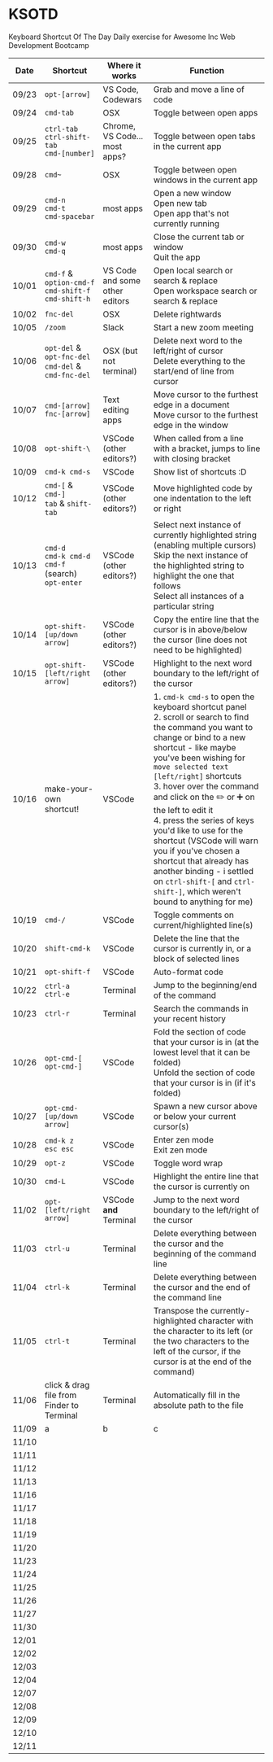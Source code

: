 # KSOTD
Keyboard Shortcut Of The Day
Daily exercise for Awesome Inc Web Development Bootcamp

| Date | Shortcut | Where it works | Function |
| - | - | - | - |
| 09/23 | `opt-[arrow]` | VS Code, Codewars | Grab and move a line of code |
| 09/24 | `cmd-tab` | OSX | Toggle between open apps |
| 09/25 | `ctrl-tab`<br>`ctrl-shift-tab`<br>`cmd-[number]` | Chrome, VS Code... most apps? | Toggle between open tabs in the current app |
| 09/28 | `cmd~` | OSX | Toggle between open windows in the current app |
| 09/29 | `cmd-n`<br>`cmd-t`<br>`cmd-spacebar` | most apps | Open a new window<br>Open new tab<br>Open app that's not currently running |
| 09/30 | `cmd-w`<br>`cmd-q` | most apps | Close the current tab or window<br>Quit the app |
| 10/01 | `cmd-f` & `option-cmd-f`<br>`cmd-shift-f` `cmd-shift-h` | VS Code and some other editors | Open local search or search & replace<br>Open workspace search or search & replace |
| 10/02 | `fnc-del` | OSX | Delete rightwards |
| 10/05 | `/zoom` | Slack | Start a new zoom meeting |
| 10/06 | `opt-del` & `opt-fnc-del`<br>`cmd-del` & `cmd-fnc-del` | OSX (but not terminal) | Delete next word to the left/right of cursor<br>Delete everything to the start/end of line from cursor |
| 10/07 | `cmd-[arrow]`<br>`fnc-[arrow]` | Text editing apps | Move cursor to the furthest edge in a document<br>Move cursor to the furthest edge in the window |
| 10/08 | `opt-shift-\` | VSCode (other editors?) | When called from a line with a bracket, jumps to line with closing bracket |
| 10/09 | `cmd-k cmd-s` | VSCode | Show list of shortcuts :D |
| 10/12 | `cmd-[` & `cmd-]`<br>`tab` & `shift-tab` | VSCode (other editors?) | Move highlighted code by one indentation to the left or right |
| 10/13 | `cmd-d`<br>`cmd-k cmd-d`<br>`cmd-f` (search) `opt-enter` | VSCode (other editors?) | Select next instance of currently highlighted string (enabling multiple cursors)<br>Skip the next instance of the highlighted string to highlight the one that follows<br>Select all instances of a particular string |
| 10/14 | `opt-shift-[up/down arrow]` | VSCode (other editors?) | Copy the entire line that the cursor is in above/below the cursor (line does not need to be highlighted) |
| 10/15 | `opt-shift-[left/right arrow]` | VSCode (other editors?) | Highlight to the next word boundary to the left/right of the cursor |
| 10/16 | make-your-own shortcut! | VSCode | 1. `cmd-k cmd-s` to open the keyboard shortcut panel<br>2. scroll or search to find the command you want to change or bind to a new shortcut - like maybe you've been wishing for `move selected text [left/right]` shortcuts<br>3. hover over the command and click on the :pencil2: or :heavy_plus_sign: on the left to edit it<br>4. press the series of keys you'd like to use for the shortcut (VSCode will warn you if you've chosen a shortcut that already has another binding - i settled on `ctrl-shift-[` and `ctrl-shift-]`, which weren't bound to anything for me) |
| 10/19 | `cmd-/` | VSCode | Toggle comments on current/highlighted line(s) |
| 10/20 | `shift-cmd-k` | VSCode | Delete the line that the cursor is currently in, or a block of selected lines |
| 10/21 | `opt-shift-f` | VSCode | Auto-format code |
| 10/22 | `ctrl-a`<br>`ctrl-e` | Terminal | Jump to the beginning/end of the command |
| 10/23 | `ctrl-r` | Terminal | Search the commands in your recent history |
| 10/26 | `opt-cmd-[`<br>`opt-cmd-]` | VSCode | Fold the section of code that your cursor is in (at the lowest level that it can be folded)<br>Unfold the section of code that your cursor is in (if it's folded) |
| 10/27 | `opt-cmd-[up/down arrow]` | VSCode | Spawn a new cursor above or below your current cursor(s) |
| 10/28 | `cmd-k z`<br>`esc esc` | VSCode | Enter zen mode<br>Exit zen mode |
| 10/29 | `opt-z` | VSCode | Toggle word wrap |
| 10/30 | `cmd-L` | VSCode | Highlight the entire line that the cursor is currently on |
| 11/02 | `opt-[left/right arrow]` | VSCode **and** Terminal | Jump to the next word boundary to the left/right of the cursor |
| 11/03 | `ctrl-u` | Terminal | Delete everything between the cursor and the beginning of the command line |
| 11/04 | `ctrl-k` | Terminal | Delete everything between the cursor and the end of the command line |
| 11/05 | `ctrl-t` | Terminal | Transpose the currently-highlighted character with the character to its left (or the two characters to the left of the cursor, if the cursor is at the end of the command) |
| 11/06 | click & drag file from Finder to Terminal | Terminal | Automatically fill in the absolute path to the file |
| 11/09 | a | b | c |
| 11/10 |  |  |  |
| 11/11 |  |  |  |
| 11/12 |  |  |  |
| 11/13 |  |  |  |
| 11/16 |  |  |  |
| 11/17 |  |  |  |
| 11/18 |  |  |  |
| 11/19 |  |  |  |
| 11/20 |  |  |  |
| 11/23 |  |  |  |
| 11/24 |  |  |  |
| 11/25 |  |  |  |
| 11/26 |  |  |  |
| 11/27 |  |  |  |
| 11/30 |  |  |  |
| 12/01 |  |  |  |
| 12/02 |  |  |  |
| 12/03 |  |  |  |
| 12/04 |  |  |  |
| 12/07 |  |  |  |
| 12/08 |  |  |  |
| 12/09 |  |  |  |
| 12/10 |  |  |  |
| 12/11 |  |  |  |

